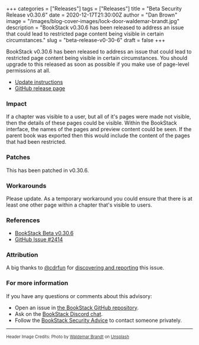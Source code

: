 +++
categories = ["Releases"]
tags = ["Releases"]
title = "Beta Security Release v0.30.6"
date = 2020-12-17T21:30:00Z
author = "Dan Brown"
image = "/images/blog-cover-images/lock-door-waldemar-brandt.jpg"
description = "BookStack v0.30.6 has been released to address an issue that could lead to restricted page content being visible in certain circumstances."
slug = "beta-release-v0-30-6"
draft = false
+++


BookStack v0.30.6 has been released to address an issue that could lead to restricted page content being visible in certain circumstances.
You should upgrade to this released as soon as possible if you make use of page-level permissions at all.

* [Update instructions](https://www.bookstackapp.com/docs/admin/updates)
* [GitHub release page](https://github.com/BookStackApp/BookStack/releases/tag/v0.30.6)


### Impact

If a chapter was visible to a user, but all of it's pages were made not visible, then the details of these pages could be visible. Within the BookStack interface, the names of the pages and preview content could be seen. If the parent book was exported then this would include the content of the pages that had been restricted.

### Patches

This has been patched in v0.30.6.

### Workarounds

Please update. As a temporary workaround you could ensure that there is at least one other page within a chapter that's visible to users. 

### References

* [BookStack Beta v0.30.6](https://github.com/BookStackApp/BookStack/releases/tag/v0.30.6)
* [GitHub Issue #2414](https://github.com/BookStackApp/BookStack/issues/2414)

### Attribution

A big thanks to [@cdrfun](https://github.com/cdrfun) for [discovering and reporting](https://github.com/BookStackApp/BookStack/issues/2414) this issue.

### For more information

If you have any questions or comments about this advisory:
* Open an issue in [the BookStack GitHub repository](https://github.com/BookStackApp/BookStack/issues).
* Ask on the [BookStack Discord chat](https://discord.gg/ztkBqR2).
* Follow the [BookStack Security Advice](https://github.com/BookStackApp/BookStack#-security) to contact someone privately.

----

<span style="font-size: 0.8em;opacity:0.9;">Header Image Credits: <span>Photo by <a href="https://unsplash.com/@waldemarbrandt67w?utm_source=unsplash&amp;utm_medium=referral&amp;utm_content=creditCopyText">Waldemar Brandt</a> on <a href="https://unsplash.com/s/photos/lock?utm_source=unsplash&amp;utm_medium=referral&amp;utm_content=creditCopyText">Unsplash</a></span></span>
